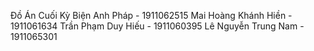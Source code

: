 Đồ Án Cuối Kỳ
Biện Anh Pháp - 1911062515
Mai Hoàng Khánh Hiền - 1911061634
Trần Phạm Duy Hiếu - 1911060395
Lê Nguyễn Trung Nam - 1911065301
